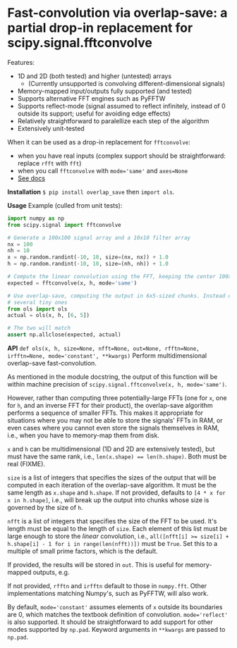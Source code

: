 # Fast-convolution via overlap-save: a partial drop-in replacement for scipy.signal.fftconvolve

Features:

- 1D and 2D (both tested) and higher (untested) arrays
  - (Currently unsupported is convolving different-dimensional signals)
- Memory-mapped input/outputs fully supported (and tested)
- Supports alternative FFT engines such as PyFFTW
- Supports reflect-mode (signal assumed to reflect infinitely, instead of 0 outside its support; useful for avoiding edge effects)
- Relatively straightforward to paralellize each step of the algorithm
- Extensively unit-tested

When it can be used as a drop-in replacement for `fftconvolve`:

- when you have real inputs (complex support should be straightforward: replace `rfft` with `fft`)
- when you call `fftconvolve` with `mode='same'` and `axes=None`
- [See docs](https://docs.scipy.org/doc/scipy/reference/generated/scipy.signal.fftconvolve.html)

**Installation** `$ pip install overlap_save` then `import ols`.

**Usage**
Example (culled from unit tests):
```py
import numpy as np
from scipy.signal import fftconvolve

# Generate a 100x100 signal array and a 10x10 filter array
nx = 100
nh = 10
x = np.random.randint(-10, 10, size=(nx, nx)) + 1.0
h = np.random.randint(-10, 10, size=(nh, nh)) + 1.0

# Compute the linear convolution using the FFT, keeping the center 100x100 samples
expected = fftconvolve(x, h, mode='same')

# Use overlap-save, computing the output in 6x5-sized chunks. Instead of one huge FFT, we do a
# several tiny ones
from ols import ols
actual = ols(x, h, [6, 5])

# The two will match
assert np.allclose(expected, actual)
```

**API** `def ols(x, h, size=None, nfft=None, out=None, rfftn=None, irfftn=None, mode='constant', **kwargs)` Perform multidimensional overlap-save fast-convolution.

As mentioned in the module docstring, the output of this function will be within machine precision of `scipy.signal.fftconvolve(x, h, mode='same')`.

However, rather than computing three potentially-large FFTs (one for `x`, one for `h`, and an inverse FFT for their product), the overlap-save algorithm performs a sequence of smaller FFTs. This makes it appropriate for situations where you may not be able to store the signals' FFTs in RAM, or even cases where you cannot even store the signals themselves in RAM, i.e., when you have to memory-map them from disk.

`x` and `h` can be multidimensional (1D and 2D are extensively tested), but must have the same rank, i.e., `len(x.shape) == len(h.shape)`. Both must be real (FIXME).

`size` is a list of integers that specifies the sizes of the output that will be computed in each iteration of the overlap-save algorithm. It must be the same length as `x.shape` and `h.shape`. If not provided, defaults to `[4 * x for x in h.shape]`, i.e., will break up the output into chunks whose size is governed by the size of `h`.

`nfft` is a list of integers that specifies the size of the FFT to be used.  It's length must be equal to the length of `size`. Each element of this list must be large enough to store the *linear* convolution, i.e., `all([nfft[i] >= size[i] + h.shape[i] - 1 for i in range(len(nfft))])` must be `True`. Set this to a multiple of small prime factors, which is the default.

If provided, the results will be stored in `out`. This is useful for memory-mapped outputs, e.g.

If not provided, `rfftn` and `irfftn` default to those in `numpy.fft`. Other implementations matching Numpy's, such as PyFFTW, will also work.

By default, `mode='constant'` assumes elements of `x` outside its boundaries are 0, which matches the textbook definition of convolution. `mode='reflect'` is also supported. It should be straightforward to add support for other modes supported by `np.pad`. Keyword arguments in `**kwargs` are passed to `np.pad`.

